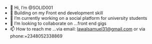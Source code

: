 - 👋 Hi, I’m @SOLID001
- 👀 Building on my Front end development skill
- 🌱 I’m currently working on a social platform for university students
- 💞️ I’m looking to collaborate on ...front end gigs
- 📫 How to reach me ...via email: lawalsamuel31@gmail.com or via phone:+2348052338869

<!---
SOLID001/SOLID001 is a ✨ special ✨ repository because its `README.md` (this file) appears on your GitHub profile.
You can click the Preview link to take a look at your changes.
--->
